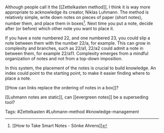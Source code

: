 Although people call it the [[Zettelkasten method]], I think it is way more appropriate to acknowledge its creator, Niklas Luhmann. The method is relatively simple, write down notes on pieces of paper (short notes), number them, and place them in boxes[^1]. Next time you put a note, decide after (or before) which other note you want to place it. 

If you have a note numbered 22, and one numbered 23, you could slip a note between them with the number 22/a, for example. This can grow in complexity and branches, such as 22/a1, 22/a2 could admit a note in between them, for example 22/a11. Complexity emerges from a mindful organization of notes and not from a top-down imposition. 

In this system, the placement of the notes is crucial to build knowledge. An index could point to the starting point, to make it easier finding where to place a note. 

[[How can links replace the ordering of notes in a box]]?

[[Luhmann notes are static]], can [[evergreen notes]] be a superseding tool?

[^1]: [[How to Take Smart Notes - Sönke Ahrens]]

Tags: #Zettelkasten #Luhmann-method #knowledge-management